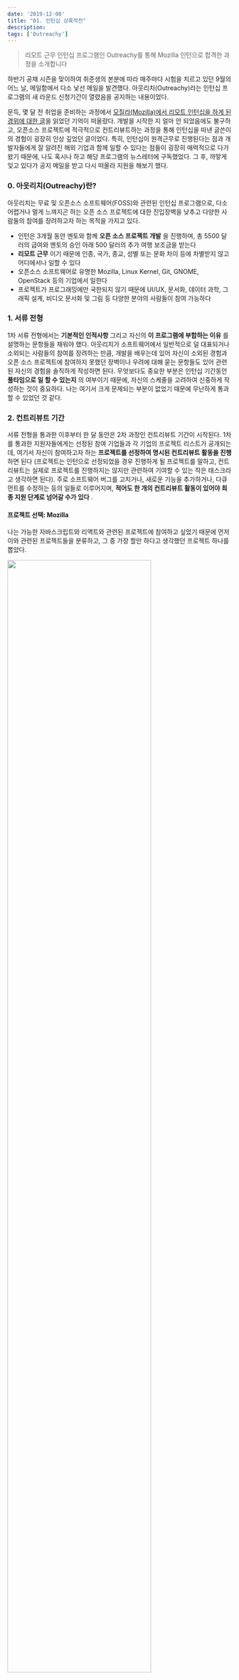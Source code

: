 ```yaml
---
date: '2019-12-08'
title: "01. 인턴십 상륙작전"
description: 
tags: ['Outreachy']
---
```


> 리모트 근무 인턴십 프로그램인 Outreachy를 통해 Mozilla 인턴으로 합격한 과정을 소개합니다

하반기 공채 시즌을 맞이하여 취준생의 본분에 따라 매주마다 시험을 치르고 있던 9월의 어느 날, 메일함에서 다소 낯선 메일을 발견했다. 아웃리치(Outreachy)라는 인턴십 프로그램의 새 라운드 신청기간이 열렸음을 공지하는 내용이었다. 

문득, 몇 달 전 취업을 준비하는 과정에서 [모질라(Mozilla)에서 리모트 인턴십을 하게 된 경위에 대한 글](https://medium.com/free-code-camp/how-i-got-a-remote-paid-internship-at-mozilla-through-outreachy-60958fe9264a)을 읽었던 기억이 떠올랐다. 개발을 시작한 지 얼마 안 되었음에도 불구하고, 오픈소스 프로젝트에 적극적으로 컨트리뷰트하는 과정을 통해 인턴십을 따낸 글쓴이의 경험이 굉장히 인상 깊었던 글이었다. 특히, 인턴십이 원격근무로 진행된다는 점과 개발자들에게 잘 알려진 해외 기업과 함께 일할 수 있다는 점들이 굉장히 매력적으로 다가왔기 때문에, 나도 혹시나 하고 해당 프로그램의 뉴스레터에 구독했었다. 그 후, 까맣게 잊고 있다가 공지 메일을 받고 다시 떠올라 지원을 해보기 했다.

### 0. 아웃리치(Outreachy)란?
아웃리치는 무료 및 오픈소스 소프트웨어(FOSS)와 관련된 인턴십 프로그램으로, 다소 어렵거나 멀게 느껴지곤 하는 오픈 소스 프로젝트에 대한 진입장벽을 낮추고 다양한 사람들의 참여를 장려하고자 하는 목적을 가지고 있다. 
- 인턴은 3개월 동안 멘토와 함께 __오픈 소스 프로젝트 개발__ 을 진행하며, 총 5500 달러의 급여와 멘토의 승인 아래 500 달러의 추가 여행 보조금을 받는다
- __리모트 근무__ 이기 때문에 인종, 국가, 종교, 성별 또는 문화 차이 등에 차별받지 않고 어디에서나 일할 수 있다 
- 오픈소스 소프트웨어로 유명한 Mozilla, Linux Kernel, Git, GNOME,  OpenStack 등의 기업에서 일한다
- 프로젝트가 프로그래밍에만 국한되지 않기 때문에 UI/UX, 문서화, 데이터 과학, 그래픽 설계, 비디오 문서화 및 그림 등 다양한 분야의 사람들이 참여 가능하다 

### 1. 서류 전형
1차 서류 전형에서는 __기본적인 인적사항__ 그리고 자신의 __이 프로그램에 부합하는 이유__ 를 설명하는 문항들을 채워야 했다. 아웃리치가 소프트웨어에서 일반적으로 덜 대표되거나 소외되는 사람들의 참여를 장려하는 만큼, 개발을 배우는데 있어 자신이 소외된 경험과 오픈 소스 프로젝트에 참여하지 못했던 장벽이나 우려에 대해 묻는 문항들도 있어 관련된 자신의 경험을 솔직하게 작성하면 된다. 무엇보다도 중요한 부분은 인턴십 기간동안 __풀타임으로 일 할 수 있는지__ 의 여부이기 때문에, 자신의 스케줄을 고려하여 신중하게 작성하는 것이 중요하다. 나는 여기서 크게 문제되는 부분이 없었기 때문에 무난하게 통과할 수 있었던 것 같다.

### 2. 컨트리뷰트 기간
서류 전형을 통과한 이후부터 한 달 동안은 2차 과정인 컨트리뷰트 기간이 시작된다. 1차를 통과한 지원자들에게는 선정된 참여 기업들과 각 기업의 프로젝트 리스트가 공개되는데, 여기서 자신이 참여하고자 하는 __프로젝트를 선정하여 명시된 컨트리뷰트 활동을 진행__ 하면 된다 (프로젝트는 인턴으로 선정되었을 경우 진행하게 될 프로젝트를 말하고, 컨트리뷰트는 실제로 프로젝트를 진행하지는 않지만 관련하여 기여할 수 있는 작은 태스크라고 생각하면 된다). 주로 소프트웨어 버그를 고치거나, 새로운 기능을 추가하거나, 다큐먼트를 수정하는 등의 일들로 이루어지며, __적어도 한 개의 컨트리뷰트 활동이 있어야 최종 지원 단계로 넘어갈 수가 있다__ . 

#### 프로젝트 선택: Mozilla 
나는 가능한 자바스크립트와 리액트와 관련된 프로젝트에 참여하고 싶었기 때문에 먼저 이와 관련된 프로젝트들을 분류하고, 그 중 가장 할만 하다고 생각했던 프로젝트 하나를 뽑았다. 

<img src="./_images/1_mozilla_project_pick.PNG" width="80%">

우연히도 조건들이 맞아떨어지는 프로젝트가 모질라 기업의 것이라 꼭 인턴십을 하고 싶어져, 더 적극적으로 컨트리뷰트 활동을 진행한 것 같기도 하다.

#### 총 5개의 컨트리뷰션
10월 첫째주와 둘째주 2주 동안은 컨트리뷰트를 하는데 대부분의 시간을 보냈다. 사실 컨트리뷰트를 하는 과정이 좀 고되게 느껴질 수도 있기 때문에 미리 마음을 단단히 먹는 것이 좋다. 나 같은 경우에는 처음에 프로젝트 환경을 셋업하는데 막히는 부분이 너무 많았어서 좌절하고 포기할까 생각하기도 했었다. 그래도 오기를 갖고 셋업을 어찌저찌 해결하고 첫 이슈를 해결하는 풀리퀘스트가 머지됐을 때의 뿌듯함이란...! 

그전까지 이렇게 커다란 코드 베이스를 건드려 본 적도, 오픈 소스 프로젝트에 기여를 해 본 적도, 심지어는 풀리퀘스트를 만들어 본 적도 없었기 때문에 많은 첫 컨트리뷰트를 하기까지 많은 두려움이 있었다. 혹시 질문을 하면 나의 모자람이 드러날까, 풀리퀘스트를 작성하면 코드의 퀄리티가 떨어진다고 비난을 받을까봐, 또 풀리퀘스트가 거절당하지는 않을까 등이 걱정되었다. 그래도 그런 두려움을 내려놓고 첫 컨트리뷰트를 막상 해내고 나서는 그런 두려움이 얼마나 부질 없었던 것인지를 깨달을 수 있었다 (그러니 혹시나 나와 같은 두려움을 가진 사람이 있다면, 걱정 또는 좌절할 때마다 __잠시 그런 두려움을 과감히 내려놓으라고 조언하고 싶다__. 모르면 물어보면 되고, 코드가 무언가 부족하다면 그 부분을 고치면 되고, 풀리퀘스트는 코드 리뷰를 통해 발전해나가고자 하는 과정이니 함께 얘기하여 고쳐나가면 되니, 너무 걱정할 필요 없다)

한 번 컨트리뷰트를 하고 나니, 그 후부터는 비교적 수월하게 컨트리뷰트를 할 수 있었다. 각자 이슈를 맡고자하는 경쟁률이 워낙 치열했던 바람에 비록 밤낮으로 이슈를 살펴보고 버그들을 고치느라 잠도 많이 자지 못했지만, 하나씩 이슈를 차근차근 해결해나가 보니, __총 5개의 이슈를 해결하는 Pull Request를 제출__ 할 수 있었다.

<img src="./_images/1_mozilla_issues.PNG" width="80%">

되돌아보면, 컨트리뷰트 기간은 처음에 스트레스 받았지만, 여러모로 많은 것을 배울 수 있었던 기간이기도 하다. 실제 회사에서 일하는 __워크플로우를 짧게나마 경험__ 해 볼 수 있었고, 그 과정에서 좋은 깃 커밋 메세지를 작성하는 방법, 깃 리베이스 커맨드로 커밋들을 정리하는 방법, 그리고 풀리퀘스트를 작성하는 방법, 코드 리뷰를 통해 더 효율적이고 의미있는 코드를 작성하는 방법까지, 정말 여러가지로 __많은 것을 배울 수 있었기 때문에 굉장히 의미 있는 시간이었다__ 고 생각한다.

### 3. 최종 서류 전형
마지막으로, 최종 지원서를 작성하는 단계가 남았다. 사실 이 부분은 앞의 컨트리뷰트 기간이 종료되기 전까지 얼마든지 수정이 가능하기 때문에 함께 진행된다고 생각하면 될 것 같다. 단지, 적어도 1개의 컨트리뷰트 활동을 기록해야 최종 지원서 작성이 가능해지기 때문에 컨트리뷰트 활동을 하나 정도 해놓고 시작하면 된다. 최종 지원서의 경우에는 1차 서류 전형과 다르게, 지원하는 프로젝트를 진행할 능력이 어떻게 되는지를 중점으로 보기 때문에 이 부분을 신경써서 작성해야 한다.

솔직하게 얘기하면, 나는 다른 지원자들과는 __조금 다른 전략을 사용했다__. 다른 쟁쟁한 경쟁자들과는 어차피 이미 컨트리뷰션 개수로 밀렸기에 나는 양보다는 __차라리 질로 승부해보자__ 라는 마음을 가지고 여러가지를 추가로 준비를 했기 때문이다 (그렇기 때문에 이 부분은 다른 합격자들과 많이 차이가 나는 과정임을 유의했으면 한다).

#### 프로젝트 기획서 + 프로토타입 개발
최종 지원서에는 자신이 어떻게 프로젝트에 명시된 컴포넌트를 만들 것인지에 대한 구체적인 기획을 설명해야 한다. 담당 멘토님께 메일로 여쭈어보니 __JSON 스키마 뷰어를 어떻게 구현할지에 대해 깊게 고민한 지원자__ 를 찾고 있기 때문에, 그러한 고민들이 잘 드러나게끔 기획서를 작성하기를 권장한다고 하셨다. 그래서 가능하다면, 모의 UI, 컴포넌트의 작동방식 및 기능, 구현 방법, 그리고 작업 스케줄 등에 대해 상세하게 설명하면 좋다고 알려주셨다. 

그후부터 나는 프로젝트와 관련된 정보들을 찾아보며 스키마 뷰어의 유저 인터페이스를 어떻게 구성할지 고민해보며 일러스트들을 하나씩 그려보기 시작했고, 기획하는 과정에서 잘 모르겠는 부분들은 담당 멘토님께 이메일로 여쭈어보는 과정을 통해 조금씩 수정해나갔다. 그 결과, 멘토님의 피드백이 반영된 스키마 뷰어의 기본 레이아웃부터, 각 스키마 타입별로 구체적인 유저 인터페이스를 구성하여 다음과 같은 상세한 기획서를 작성할 수 있었다.

- __유저 인터페이스 (UI) 기획서__: [상세한 일러스트 및 설명 보기](https://docs.google.com/document/d/e/2PACX-1vTkgVE1p2qdtNHBNponwcjYcdbOFwnTslOA-bx3pLWvaPNlfhENEr3tcSuHt5hSUQ-GbNch4wQ3SWPu/pub?urp=gmail_link)

<img src="./_images/1_mozilla_mockui.PNG" width="80%">

하지만 그후에도 '나는 과연 일러스트만으로 충분할까'라는 생각이 들기 시작했다. 일러스트는 왠지 디자이너의 영역처럼 느껴졌고, 개발자의 경우에는 사실 프로토타입 정도는 되야 의미가 있지 않을까 고민이 되었던 것이다. 그래서 결국 남은 한 2주 간 거의 밤을 새가며 리액트로 프로토타입을 만들었다.

거기다 단순히 스키마 뷰어의 레이아웃을 구성하고 그 안에 일일이 정적으로 데이터를 집어넣는 방식은 큰 의미가 없다고 생각했기 때문에, 아예 __JSON 스키마 파일이 주어지면 그에 맞게 동적으로 뷰어를 생성하는 기능을 개발__ 하기로 했다. 또한, 앞서 일러스트로 기획하는 단계에서 각 스키마 타입별로 뷰어 테이블을 조금씩 다르게 보여주면 좋겠다는 얘기가 있었기 때문에 프로토타입에 추가로 각 데이터 타입별로 예시 파일을 준비하고서 상단에 버튼을 통해 각 스키마 타입이 어떤 식으로 뷰어 테이블에 파싱되어 표시되는지를 보여주기로 했다 (실제로 모질라 기업의 팀에서 사용하는 JSON 스키마 파일을 가져와 어떻게 표시되는지를 예시로 보여주기도 했다). 만드는 과정 내내 멘토님과 여러 차례의 이메일로 받은 피드백들을 반영하여, 최종적으로 다음과 같은 프로토타입을 개발하였다. 

- __프로토타입__: [codesandbox에서 보기](https://codesandbox.io/s/material-ui-json-schema-viewer-oq3dd )

<img src="./_images/1_mozilla_proto.PNG" width="100%">

#### 일정 계획서 (스케줄 플랜)
또, 최종 지원서에 프로젝트 일정 계획도 작성해야 했기 때문에, 프로토타입을 만든 경험을 바탕으로 __각 구성요소들을 개발하기 위한 상세한 스케줄__ 을 짰다. 총 13주 기간의 인턴십이기 때문에 이를 주 단위로 나누어서 어떤 구성요소들을 순서대로 개발해나갈 것인지를 구체적으로 계획했다. 혹시 추가적으로 리서치가 필요한 부분들은 따로 메모해놓고 그만큼 시간을 분배해놓기도 했다.

- __일정 계획서__: [프로젝트 스케줄 보기](https://docs.google.com/spreadsheets/d/1_1HXzvLqz_q_Ha84Ql6KCXwxkVD9vHZQu7O34tMfEzw/edit#gid=0)

<img src="./_images/1_mozilla_schedule.PNG" width="100%">

### 최종 합격
우여곡절이 많었지만, 끝까지 열심히 노력한 덕분인지 보람찬 결실을 맞이했다!!

<img src="./_images/1_mozilla_internship.PNG" width="100%">

이제 드디어 기업에서 일한다는 것이 어떤 지를 경험할 수 있다는 점이 굉장히 기대된다! 인턴이지만, 후에 이력서에 당당히 쓸 수 있는 경험이 생겨 너무 기쁘기도 하다. 거기다 리모트 근무라서 가족과 함께 지내면서도 내가 개발자로서 배우고 경험할 수 있는 기회가 생겨 더욱 신난다! 그리고 당연하지만, 돈도 번다는 사실도 너무 신난다. 

모질라와 같은 좋은 기업에서 일하는 개발자로부터 멘토링을 받을 수 있다는 점도 역시 굉장히 기대된다. 사실 최종 지원 단계에서 프로토타입 개발을 하면서 힘들 점도 많았지만, 또 한편으로는 개발하는 과정이 재밌고 흥미로웠기 때문에 본격적으로 JSON 스키마 뷰어 컴포넌트를 만들 수 있게 되어서 너무 신나기도 한다. 이 기회를 통해 더욱 성장하여 함께 일하고 싶은 개발자가 될 수 있으면 좋겠다.
